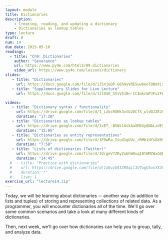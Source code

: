 ```yaml
---
layout: module
title: Dictionaries
description: 
    - Creating, reading, and updating a dictionary
    - Dictionaries as lookup tables
type: lecture
draft: 0
num: 14
due_date: 2023-05-18
readings:
  - title: "Ch9: Dictionaries"
    author: "Severance"
    url: https://www.py4e.com/html3/09-dictionaries
    video_url: https://www.py4e.com/lessons/dictionary
slides: 
   - title: "Dictionaries"
     url: https://docs.google.com/file/d/1J5njeQP-G6hAyVRESuwbeolOBmYLsXp6/edit?usp=docslist_api&filetype=mspresentation
   - title: "Supplementary Slides for Live Lecture"
     url: https://docs.google.com/file/d/1ilOSK_SVvV518n-CC1mkcmPJFv2FWybB/edit?usp=docslist_api&filetype=mspresentation

videos:
   - title: "Dictionary syntax / functionality"
     url: https://drive.google.com/file/d/1_LzbcROHk3xtb2OCfX_wldQJZE2CvQW2/view?usp=drivesdk
     duration: "17:20"
   - title: "Dictionaries as lookup tables"
     url: https://drive.google.com/file/d/1xET_-BSWs1AskAaXM5XyQNALzdESkWX-/view?usp=drivesdk
     duration: "15:05"
   - title: "Dictionaries as entity representations"
     url: https://drive.google.com/file/d/1P9wRa_Isud1qUUz_rRMb1dYsOX0VzBoE/view?usp=drivesdk
     duration: "7:58"
   - title: "Lists of dictionaries (Twitter)"
     url: https://drive.google.com/file/d/1QcgeV7ZRyZubhWOuqI8tWMZWxGQK_1oK/view?usp=drivesdk
     duration: "14:45"
  #  - title: "Practice with dictionaries"
  #    url: https://drive.google.com/file/d/1aOvzG8IZR8qLl1UTwgU5usYX3OUt8SpJ/view?usp=drivesdk
  #    duration: ""
  #    live: 1
exercise_url: "lecture14.zip"
---
```


Today, we will be learning about dictionaries -- another way (in addition to lists and tuples) of storing and representing collections of related data. As a programmer, you will encounter dictionaries all of the time. We'll go over some common scenarios and take a look at many different kinds of dictionaries.

Then, next week, we'll go over how dictionaries can help you to group, tally, and analyze data.
